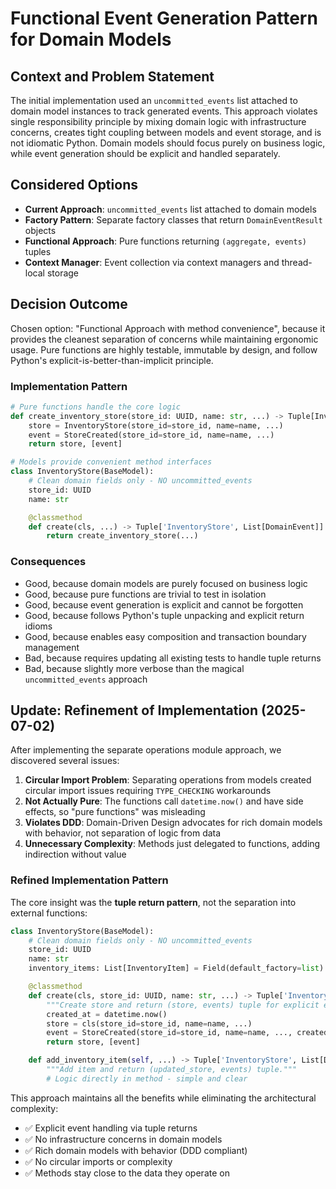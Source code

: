 # Functional Event Generation Pattern for Domain Models

## Context and Problem Statement

The initial implementation used an `uncommitted_events` list attached to domain model instances to track generated events. This approach violates single responsibility principle by mixing domain logic with infrastructure concerns, creates tight coupling between models and event storage, and is not idiomatic Python. Domain models should focus purely on business logic, while event generation should be explicit and handled separately.

## Considered Options

* **Current Approach**: `uncommitted_events` list attached to domain models
* **Factory Pattern**: Separate factory classes that return `DomainEventResult` objects
* **Functional Approach**: Pure functions returning `(aggregate, events)` tuples
* **Context Manager**: Event collection via context managers and thread-local storage

## Decision Outcome

Chosen option: "Functional Approach with method convenience", because it provides the cleanest separation of concerns while maintaining ergonomic usage. Pure functions are highly testable, immutable by design, and follow Python's explicit-is-better-than-implicit principle.

### Implementation Pattern

```python
# Pure functions handle the core logic
def create_inventory_store(store_id: UUID, name: str, ...) -> Tuple[InventoryStore, List[DomainEvent]]:
    store = InventoryStore(store_id=store_id, name=name, ...)
    event = StoreCreated(store_id=store_id, name=name, ...)
    return store, [event]

# Models provide convenient method interfaces
class InventoryStore(BaseModel):
    # Clean domain fields only - NO uncommitted_events
    store_id: UUID
    name: str

    @classmethod
    def create(cls, ...) -> Tuple['InventoryStore', List[DomainEvent]]:
        return create_inventory_store(...)
```

### Consequences

* Good, because domain models are purely focused on business logic
* Good, because pure functions are trivial to test in isolation
* Good, because event generation is explicit and cannot be forgotten
* Good, because follows Python's tuple unpacking and explicit return idioms
* Good, because enables easy composition and transaction boundary management
* Bad, because requires updating all existing tests to handle tuple returns
* Bad, because slightly more verbose than the magical `uncommitted_events` approach

## Update: Refinement of Implementation (2025-07-02)

After implementing the separate operations module approach, we discovered several issues:

1. **Circular Import Problem**: Separating operations from models created circular import issues requiring `TYPE_CHECKING` workarounds
2. **Not Actually Pure**: The functions call `datetime.now()` and have side effects, so "pure functions" was misleading
3. **Violates DDD**: Domain-Driven Design advocates for rich domain models with behavior, not separation of logic from data
4. **Unnecessary Complexity**: Methods just delegated to functions, adding indirection without value

### Refined Implementation Pattern

The core insight was the **tuple return pattern**, not the separation into external functions:

```python
class InventoryStore(BaseModel):
    # Clean domain fields only - NO uncommitted_events
    store_id: UUID
    name: str
    inventory_items: List[InventoryItem] = Field(default_factory=list)

    @classmethod
    def create(cls, store_id: UUID, name: str, ...) -> Tuple['InventoryStore', List[DomainEvent]]:
        """Create store and return (store, events) tuple for explicit event handling."""
        created_at = datetime.now()
        store = cls(store_id=store_id, name=name, ...)
        event = StoreCreated(store_id=store_id, name=name, ..., created_at=created_at)
        return store, [event]

    def add_inventory_item(self, ...) -> Tuple['InventoryStore', List[DomainEvent]]:
        """Add item and return (updated_store, events) tuple."""
        # Logic directly in method - simple and clear
```

This approach maintains all the benefits while eliminating the architectural complexity:
* ✅ Explicit event handling via tuple returns
* ✅ No infrastructure concerns in domain models
* ✅ Rich domain models with behavior (DDD compliant)
* ✅ No circular imports or complexity
* ✅ Methods stay close to the data they operate on

